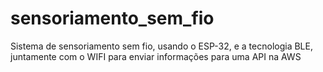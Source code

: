 # sensoriamento_sem_fio
Sistema de sensoriamento sem fio, usando o ESP-32, e a tecnologia BLE, juntamente com o WIFI para enviar informações para uma API na AWS

